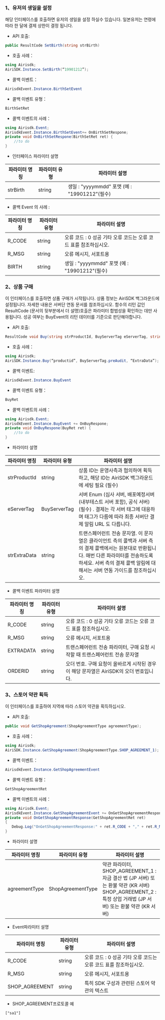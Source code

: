 ### 1、유저의 생일을 설정

해당 인터페이스를 호출하면 유저의 생일을 설정 하실수 있습니다. 일본유저는 연령에 따라 한 달에 결제 상한이 결정 됩니다. 

+ API 호출: 	
```csharp
public ResultCode SetBirth(string strBirth)
```
+ 호출 사례： 
```csharp
using Airisdk;
AiriSDK.Instance.SetBirth(“19901212”);
```
+ 콜백 이벤트：	
```csharp
AirisdkEvent.Instance.BirthSetEvent
```
+ 콜백 이벤트 유형：
```csharp
BirthSetRet
```
+ 콜백 이벤트의 사례：
```csharp
using Airisdk.Event;
AirisdkEvent.Instance.BirthSetEvent+= OnBirthSetRespone;
private void OnBirthSetRespone(BirthSetRet ret) {  
	//to do  
} 
```
+ 인터페이스 파라미터 설명

| 파라미터 명칭 | 파라미터 유형 | 파라미터 설명 |
| ------ | ------ | ------ |
| strBirth | string | 생일 : "yyyymmdd" 포맷 (예 : "19901212"(필수) |

+ 콜백 Event 의 사례 :

| 파라미터 명칭 | 파라미터 유형 | 파라미터 설명 |
| ------ | ------ | ------ |
| R_CODE | string | 오류 코드 : 0 성공 기타 오류 코드는 오류 코드 표를 참조하십시오. |
| R_MSG | string | 오류 메시지, 서포트용 |
| BIRTH | string | 생일 : "yyyymmdd" 포맷 (예 : "19901212"(필수) |

### 2、상품 구매

이 인터페이스를 호출하면 상품 구매가 시작됩니다. 상품 정보는 AiriSDK 백그라운드에 설정됩니다. 자세한 내용은 서버단 연동 문서를 참조하십시오. 함수의 리턴 값인 ResultCode (문서의 뒷부분에서 더 설명)호출은 파라미터 합법성을 확인하는 데만 사용됩니다. 성공 여부는 BuyEvent의 리턴 데이터를 기준으로 판단해야합니다.

+ API 호출:
```csharp
ResultCode void Buy(string strProductId, BuyServerTag eServerTag, string strExtraData)
```

+ 호출 사례： 
```csharp
using Airisdk;
AiriSDK.Instance.Buy(“productid”, BuyServerTag.preAudit, “ExtraData”);
```

+ 콜백 이벤트:		
```csharp
AirisdkEvent.Instance.BuyEvent 
```
+ 콜백 이벤트 유형：	
```csharp
BuyRet
```

+ 콜백 이벤트의 사례：
```csharp
using Airisdk.Event;
AirisdkEvent.Instance.BuyEvent += OnBuyRespone;
private void OnBuyRespone(BuyRet ret) {  
	//to do  
} 
```
+ 파라미터 설명

| 파라미터 명칭 | 파라미터 유형 | 파라미터 설명 |
| ------ | ------ | ------ |
| strProductId | string | 상품 ID는 운영사측과 협의하여 획득 하고, 해당 ID는 AiriSDK 백그라운드에 세팅 필요 (필수) |
| eServerTag  | BuyServerTag | 서버 Enum (심사 서버, 배포예정서버(내부테스트 서버 포함), 공식 서버) (필수) . 결제는 각 서버 태그에 대응하며 태그가 다름에 따라 최종 서버단 결제 알림 URL 도 다릅니다. |
| strExtraData  | string | 트랜스페어런트 전송 문자열.  이 문자열은 클라이언트 측의 콜백과 서버 측의 결제 콜백에서는 원본대로 반환됩니다. 매번 다른 파라미터를 전송하도록 하세요. 서버 측의 결제 콜백 알림에 대해서는 서버 연동 가이드를  참조하십시오. |

+ 콜백 이벤트 파라미터 설명

| 파라미터 명칭 | 파라미터 유형 | 파라미터 설명 |
| ------ | ------ | ------ |
| R_CODE | string | 오류 코드 : 0 성공 기타 오류 코드는 오류 코드 표를 참조하십시오. |
| R_MSG | string | 오류 메시지, 서포트용 |
| EXTRADATA | string | 트랜스페어런트 전송 파라미터,  구매 요청 시작할 때 트랜스페어런트 전송 문자열 |
| ORDERID | string | 오더 번호. 구매 요청이 올바르게 시작된 경우이 해당 문자열은 AiriSDK의 오더 번호입니다. |

### 3、스토어 약관 획득

이 인터페이스를 호출하여 지역에 따라 스토어 약관을 획득하십시오.

+ API 호출: 	
```csharp
public void GetShopAgreement(ShopAgreementType agreementType);
```
+ 호출 사례： 
```csharp
using Airisdk;
AiriSDK.Instance.GetShopAgreement(ShopAgreementType.SHOP_AGREEMENT_1);
```
+ 콜백 이벤트：	
```csharp
AirisdkEvent.Instance.GetShopAgreementEvent
```
+ 콜백 이벤트 유형：
```csharp
GetShopAgreementRet
```
+ 콜백 이벤트의 사례：
```csharp
using Airisdk.Event;
AirisdkEvent.Instance.GetShopAgreementEvent += OnGetShopAgreementResponse;
private void OnGetShopAgreementResponse(GetShopAgreementRet ret)
{
   Debug.Log("OnGetShopAgreementResponse:" + ret.R_CODE + "," + ret.R_MSG + "," + ret.SHOP_AGREEMENT);
}
```
+ 파라미터 설명

| 파라미터 명칭 | 파라미터 유형 | 파라미터 설명 |
| ------ | ------ | ------ |
| agreementType | ShopAgreementType | 약관 파라미터, SHOP_AGREEMENT_1 : 자금 결산 법 (JP 서버) 또는 환불 약관 (KR 서버) SHOP_AGREEMENT_2 : 특정 상업 거래법 (JP 서버) 또는 환불 약관 (KR 서버) |

+ Event파라미터 설명

| 파라미터 명칭 | 파라미터 유형 | 파라미터 설명 |
| ------ | ------ | ------ |
| R_CODE | string | 오류 코드 : 0 성공 기타 오류 코드는 오류 코드 표를 참조하십시오. |
| R_MSG | string | 오류 메시지, 서포트용 |
| SHOP_AGREEMENT | string | 특히 SDK 구성과 관련된 스토어 약관의 텍스트 |

+ SHOP_AGREEMENT프로토콜 예
```
["sa1"]
```
